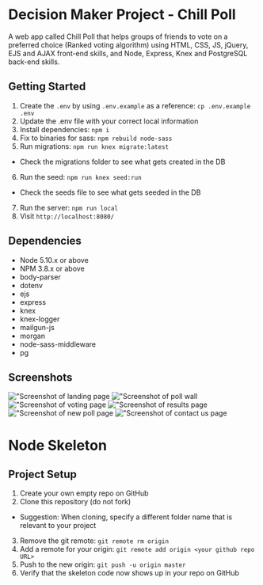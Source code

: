 # Decision Maker Project - Chill Poll

A web app called Chill Poll that helps groups of friends to vote on a preferred choice (Ranked voting algorithm) using HTML, CSS, JS, jQuery, EJS and AJAX front-end skills, and Node, Express, Knex and PostgreSQL back-end skills.


## Getting Started

1. Create the `.env` by using `.env.example` as a reference: `cp .env.example .env`
2. Update the .env file with your correct local information
3. Install dependencies: `npm i`
4. Fix to binaries for sass: `npm rebuild node-sass`
5. Run migrations: `npm run knex migrate:latest`
  - Check the migrations folder to see what gets created in the DB
6. Run the seed: `npm run knex seed:run`
  - Check the seeds file to see what gets seeded in the DB
7. Run the server: `npm run local`
8. Visit `http://localhost:8080/`

## Dependencies

- Node 5.10.x or above
- NPM 3.8.x or above
- body-parser
- dotenv
- ejs
- express
- knex
- knex-logger
- mailgun-js
- morgan
- node-sass-middleware
- pg

## Screenshots
!["Screenshot of landing page](https://github.com/bragamat/midterm-project/blob/master/public/Images/main_page.png)
!["Screenshot of poll wall](https://github.com/bragamat/midterm-project/blob/master/public/Images/Poll_Wall.png)
!["Screenshot of voting page](https://github.com/bragamat/midterm-project/blob/master/public/Images/Voting_page.png)
!["Screenshot of results page](https://github.com/bragamat/midterm-project/blob/master/public/Images/Result_page.png)
!["Screenshot of new poll page](https://github.com/bragamat/midterm-project/blob/master/public/Images/Initiate_new_poll.png)
!["Screenshot of contact us page](https://github.com/bragamat/midterm-project/blob/master/public/Images/Contact_us.png)


# Node Skeleton

## Project Setup

1. Create your own empty repo on GitHub
2. Clone this repository (do not fork)
  - Suggestion: When cloning, specify a different folder name that is relevant to your project
3. Remove the git remote: `git remote rm origin`
4. Add a remote for your origin: `git remote add origin <your github repo URL>`
5. Push to the new origin: `git push -u origin master`
6. Verify that the skeleton code now shows up in your repo on GitHub

